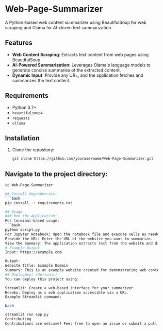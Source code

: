 # Web-Page-Summarizer

A Python-based web content summarizer using BeautifulSoup for web scraping and Olama for AI-driven text summarization.

## Features
- **Web Content Scraping**: Extracts text content from web pages using BeautifulSoup.
- **AI-Powered Summarization**: Leverages Olama's language models to generate concise summaries of the extracted content.
- **Dynamic Input**: Provide any URL, and the application fetches and summarizes the text content.

## Requirements
- Python 3.7+
- `beautifulsoup4`
- `requests`
- `ollama`

## Installation
1. Clone the repository:
   ```bash
   git clone https://github.com/yourusername/Web-Page-Summarizer.git
   
## Navigate to the project directory:
   ```bash
cd Web-Page-Summarizer

## Install dependencies:
   ```bash
pip install -r requirements.txt

## Usage
### Run the Application:
For terminal-based usage:
   ```bash
python script.py
For Jupyter Notebook: Open the notebook file and execute cells as needed.
Provide the URL: Enter the URL of the website you want to summarize.
View the Summary: The application extracts text from the website and displays the summarized content.
# Example Output
Input: https://example.com

Output:
Website Title: Example Domain
Summary: This is an example website created for demonstrating web content summarization. It provides placeholder text and a few examples of how to use it effectively.
## Deployment (Optional)
You can deploy this project using:

Streamlit: Create a web-based interface for your summarizer.
Heroku: Deploy as a web application accessible via a URL.
Example Streamlit command:

bash

streamlit run app.py
Contributing
Contributions are welcome! Feel free to open an issue or submit a pull request.
